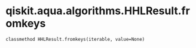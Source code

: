 # qiskit.aqua.algorithms.HHLResult.fromkeys

`classmethod HHLResult.fromkeys(iterable, value=None)`
